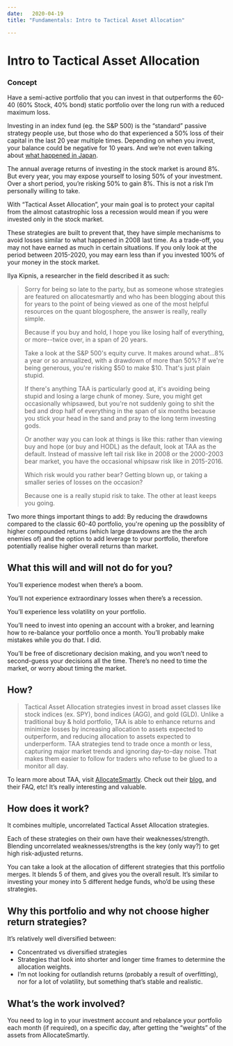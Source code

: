 ```yaml
---
date:   2020-04-19
title: "Fundamentals: Intro to Tactical Asset Allocation"

---
```

# Intro to Tactical Asset Allocation

### Concept
Have a semi-active portfolio that you can invest in that outperforms the 60-40 (60% Stock, 40% bond) static portfolio over the long run with a reduced maximum loss.

Investing in an index fund (eg. the S&P 500) is the “standard” passive strategy people use, but those who do that experienced a 50% loss of their capital in the last 20 year multiple times. Depending on when you invest, your balance could be negative for 10 years. And we’re not even talking about [what happened in Japan](https://www.theguardian.com/world/2019/dec/28/how-japan-has-fared-in-30-years-since-the-stock-market-bubble-burst).

The annual average returns of investing in the stock market is around 8%. But every year, you may expose yourself to losing 50% of your investment. Over a short period, you’re risking 50% to gain 8%. This is not a risk I’m personally willing to take.

With “Tactical Asset Allocation”, your main goal is to protect your capital from the almost catastrophic loss a recession would mean if you were invested only in the stock market.

These strategies are built to prevent that, they have simple mechanisms to avoid losses similar to what happened in 2008 last time. As a trade-off, you may not have earned as much in certain situations. If you only look at the period between 2015-2020, you may earn less than if you invested 100% of your money in the stock market.

Ilya Kipnis, a researcher in the field described it as such:

> Sorry for being so late to the party, but as someone whose strategies are featured on allocatesmartly and who has been blogging about this for years to the point of being viewed as one of the most helpful resources on the quant blogosphere, the answer is really, really simple.
> 
> Because if you buy and hold, I hope you like losing half of everything, or more--twice over, in a span of 20 years.
> 
> Take a look at the S&P 500's equity curve. It makes around what...8% a year or so annualized, with a drawdown of more than 50%? If we're being generous, you're risking $50 to make $10. That's just plain stupid.
> 
> If there's anything TAA is particularly good at, it's avoiding being stupid and losing a large chunk of money. Sure, you might get occasionally whipsawed, but you're not suddenly going to shit the bed and drop half of everything in the span of six months because you stick your head in the sand and pray to the long term investing gods.
> 
> Or another way you can look at things is like this: rather than viewing buy and hope (or buy and HODL) as the default, look at TAA as the default. Instead of massive left tail risk like in 2008 or the 2000-2003 bear market, you have the occasional whipsaw risk like in 2015-2016.
> 
> Which risk would you rather bear? Getting blown up, or taking a smaller series of losses on the occasion?
> 
> Because one is a really stupid risk to take. The other at least keeps you going.

Two more things important things to add:
By reducing the drawdowns compared to the classic 60-40 portfolio, you're opening up the possiblity of higher compounded returns (which large drawdowns are the the arch enemies of) and the option to add leverage to your portfolio, therefore potentially realise higher overall returns than market.

## What this will and will not do for you?

You’ll experience modest when there’s a boom.

You’ll not experience extraordinary losses when there’s a recession.

You’ll experience less volatility on your portfolio.

You’ll need to invest into opening an account with a broker, and learning how to re-balance your portfolio once a month. You’ll probably make mistakes while you do that. I did.

You’ll be free of discretionary decision making, and you won’t need to second-guess your decisions all the time. There’s no need to time the market, or worry about timing the market. 

## How?
> Tactical Asset Allocation strategies invest in broad asset classes like stock indices (ex. SPY), bond indices (AGG), and gold (GLD). Unlike a traditional buy & hold portfolio, TAA is able to enhance returns and minimize losses by increasing allocation to assets expected to outperform, and reducing allocation to assets expected to underperform. TAA strategies tend to trade once a month or less, capturing major market trends and ignoring day-to-day noise. That makes them easier to follow for traders who refuse to be glued to a monitor all day.

To learn more about TAA, visit [AllocateSmartly](https://allocatesmartly.com).
Check out their [blog](https://allocatesmartly.com/blog/), and their FAQ, etc! It’s really interesting and valuable.


## How does it work?
It combines multiple, uncorrelated Tactical Asset Allocation strategies.

Each of these strategies on their own have their weaknesses/strength. Blending uncorrelated weaknesses/strengths is the key (only way?) to get high risk-adjusted returns.

You can take a look at the allocation of different strategies that this portfolio merges. It blends 5 of them, and gives you the overall result. It’s similar to investing your money into 5 different hedge funds, who’d be using these strategies.

## Why this portfolio and why not choose higher return strategies?

It’s relatively well diversified between:
- Concentrated vs diversified strategies
- Strategies that look into shorter and longer time frames to determine the allocation weights.
- I’m not looking for outlandish returns (probably a result of overfitting), nor for a lot of volatility, but something that’s stable and realistic.

## What’s the work involved?
You need to log in to your investment account and rebalance your portfolio each month (if required), on a specific day, after getting the “weights” of the assets from AllocateSmartly.
